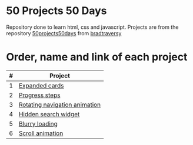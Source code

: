# 50 Projects 50 Days

Repository done to learn html, css and javascript.
Projects are from the repository [50projects50days](https://github.com/bradtraversy/50projects50days) from [bradtraversy](https://github.com/bradtraversy)

# Order, name and link of each project

|  #  | Project                                                                                                       |
| :-: | ------------------------------------------------------------------------------------------------------------- |
|  1  | [Expanded cards](./projects/01-expanding-cards/ "Expanding cards")                                            |
|  2  | [Progress steps](./projects/02-progress-steps/ "Progress steps")                                              |
|  3  | [Rotating navigation animation](./projects/03-rotating-navigation-animation/ "Rotating navigation animation") |
|  4  | [Hidden search widget](./projects/04-hidden-search-widget/ "Hidden search widget")                            |
|  5  | [Blurry loading](./projects/05-blurry-loading/ "Blurry loading")                                              |
|  6  | [Scroll animation](./projects/06-scroll-animation/ "Scroll animation")                                        |
